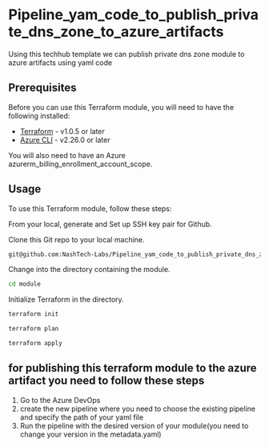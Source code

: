 # Pipeline_yam_code_to_publish_private_dns_zone_to_azure_artifacts
Using this techhub template we can publish private dns zone module to azure artifacts using yaml code

## Prerequisites

Before you can use this Terraform module, you will need to have the following installed:

- [Terraform](https://www.terraform.io/downloads.html) - v1.0.5 or later
- [Azure CLI](https://docs.microsoft.com/en-us/cli/azure/install-azure-cli) - v2.26.0 or later

You will also need to have an Azure azurerm_billing_enrollment_account_scope. 

## Usage

To use this Terraform module, follow these steps:

From your local, generate and Set up SSH key pair for Github.

Clone this Git repo to your local machine.

```bash
git@github.com:NashTech-Labs/Pipeline_yam_code_to_publish_private_dns_zone_to_azure_artifacts.git

```

Change into the directory containing the module.

```bash
cd module

```

Initialize Terraform in the directory.

```bash
terraform init
```
```bash
terraform plan
```
```bash
terraform apply
```


## for publishing this terraform module to the azure artifact you need to follow these steps
1. Go to the Azure DevOps
2. create the new pipeline where you need to choose the existing pipeline and specify the path of your yaml file
3. Run the pipeline with the desired version of your module(you need to change your version in the metadata.yaml)
